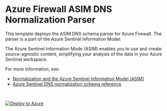 # Azure Firewall ASIM DNS Normalization Parser

This template deploys the ASIM DNS schema parser for Azure Firewall. The parser is a part of the Azure Sentinel Information Model.

The Azure Sentinel Information Mode (ASIM) enables you to use and create source-agnostic content, simplifying your analysis of the data in your Azure Sentinel workspace.

For more information, see:

- [Normalization and the Azure Sentinel Information Model (ASIM)](https://aka.ms/AzSentinelNormalization)
- [Azure Sentinel DNS normalization schema reference](https://aka.ms/AzSentinelDnsDoc)

<br>
 

[![Deploy to Azure](https://aka.ms/deploytoazurebutton)](https://portal.azure.com/#create/Microsoft.Template/uri/https%3A%2F%2Fraw.githubusercontent.com%2FyaronMSFT%2FAzure-Sentinel%2Fmaster%2FParsers%2FASimDns%2FARM%2FvimDnsAzureFirewall%2FvimDnsAzureFirewall.json)
